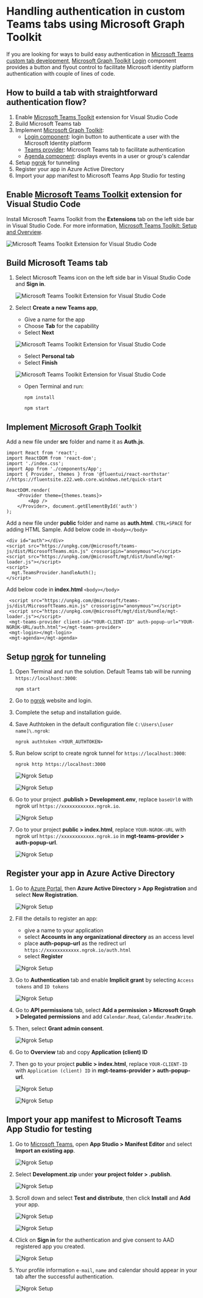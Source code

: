 # Handling authentication in custom Teams tabs using Microsoft Graph Toolkit 

If you are looking for ways to build easy authentication in [Microsoft Teams custom tab development](https://cda.ms/1vt), [Microsoft Graph Toolkit](https://cda.ms/1vw) [Login](https://cda.ms/1vx) component provides a button and flyout control to facilitate Microsoft identity platform authentication with couple of lines of code.

## How to build a tab with straightforward authentication flow?

1. Enable [Microsoft Teams Toolkit](https://marketplace.visualstudio.com/items?itemName=TeamsDevApp.ms-teams-vscode-extension) extension for Visual Studio Code
1. Build Microsoft Teams tab
1. Implement [Microsoft Graph Toolkit](https://cda.ms/1tV):
    * [Login component](https://cda.ms/1tX): login button to authenticate a user with the Microsoft Identity platform
    * [Teams provider](https://cda.ms/1tY): Microsoft Teams tab to facilitate authentication
    * [Agenda component](https://cda.ms/1tZ): displays events in a user or group's calendar
1. Setup [ngrok](https://ngrok.com/docs#getting-started-authtoken) for tunneling
1. Register your app in Azure Active Directory    
1. Import your app manifest to Microsoft Teams App Studio for testing    
    
## Enable [Microsoft Teams Toolkit](https://marketplace.visualstudio.com/items?itemName=TeamsDevApp.ms-teams-vscode-extension) extension for Visual Studio Code

Install Microsoft Teams Toolkit from the **Extensions** tab on the left side bar in Visual Studio Code. For more information, [Microsoft Teams Toolkit: Setup and Overview](https://quickbites.dev/2020/06/25/microsoft-teams-toolkit-setup/).

   ![Microsoft Teams Toolkit Extension for Visual Studio Code](/Images/01.png)

## Build Microsoft Teams tab

1. Select Microsoft Teams icon on the left side bar in Visual Studio Code and **Sign in**.

   ![Microsoft Teams Toolkit Extension for Visual Studio Code](/Images/02.png)
   
1. Select **Create a new Teams app**, 
   * Give a name for the app 
   * Choose **Tab** for the capability
   * Select **Next**
   
   ![Microsoft Teams Toolkit Extension for Visual Studio Code](/Images/03.png)
   
   * Select **Personal tab**
   * Select **Finish**
   
   ![Microsoft Teams Toolkit Extension for Visual Studio Code](/Images/04.PNG)
   
   * Open Terminal and run:
   
      `npm install`
   
      `npm start`

## Implement [Microsoft Graph Toolkit](https://cda.ms/1tV)

Add a new file under **src** folder and name it as **Auth.js**.

```
import React from 'react';
import ReactDOM from 'react-dom';
import './index.css';
import App from './components/App';
import { Provider, themes } from '@fluentui/react-northstar' //https://fluentsite.z22.web.core.windows.net/quick-start

ReactDOM.render(
    <Provider theme={themes.teams}>
        <App />
    </Provider>, document.getElementById('auth')
);
```

Add a new file under **public** folder and name as **auth.html**. `CTRL+SPACE` for adding HTML Sample. Add below code in `<body></body>`

```
<div id="auth"></div>
<script src="https://unpkg.com/@microsoft/teams-js/dist/MicrosoftTeams.min.js" crossorigin="anonymous"></script>
<script src="https://unpkg.com/@microsoft/mgt/dist/bundle/mgt-loader.js"></script>
<script>
  mgt.TeamsProvider.handleAuth();
</script>
```

Add below code in **index.html** `<body></body>`

```
 <script src="https://unpkg.com/@microsoft/teams-js/dist/MicrosoftTeams.min.js" crossorigin="anonymous"></script>
 <script src="https://unpkg.com/@microsoft/mgt/dist/bundle/mgt-loader.js"></script>
 <mgt-teams-provider client-id="YOUR-CLIENT-ID" auth-popup-url="YOUR-NGROK-URL/auth.html"></mgt-teams-provider> 
 <mgt-login></mgt-login>
 <mgt-agenda></mgt-agenda>
```  

## Setup [ngrok](https://ngrok.com/) for tunneling

1. Open Terminal and run the solution. Default Teams tab will be running `https://localhost:3000`:
   
   `npm start`
   
1. Go to [ngrok](https://ngrok.com/) website and login.

1. Complete the setup and installation guide. 

1. Save Authtoken in the default configuration file `C:\Users\[user name]\.ngrok`:
   
   `ngrok authtoken <YOUR_AUTHTOKEN>`
   
1. Run below script to create ngrok tunnel for `https://localhost:3000`:

   `ngrok http https://localhost:3000`
   
   ![Ngrok Setup](/Images/06.PNG) 
   
   ![Ngrok Setup](/Images/05.PNG) 

1. Go to your project **.publish > Development.env**, replace `baseUrl0` with ngrok url  `https://xxxxxxxxxxxx.ngrok.io`.

   ![Ngrok Setup](/Images/07.PNG) 
   
1. Go to your project **public > index.html**, replace `YOUR-NGROK-URL` with ngrok url  `https://xxxxxxxxxxxx.ngrok.io` in **mgt-teams-provider > auth-popup-url**.

   ![Ngrok Setup](/Images/08.PNG) 
   
## Register your app in Azure Active Directory

1. Go to [Azure Portal](https://portal.azure.com), then **Azure Active Directory > App Registration** and select **New Registration**.

   ![Ngrok Setup](/Images/09.PNG) 

1. Fill the details to register an app:
   * give a name to your application
   * select **Accounts in any organizational directory** as an access level
   * place **auth-popup-url** as the redirect url `https://xxxxxxxxxxxx.ngrok.io/auth.html`
   * select **Register**
   
   ![Ngrok Setup](/Images/10.PNG) 

1. Go to **Authentication** tab and enable **Implicit grant** by selecting `Access tokens` and `ID tokens`

   ![Ngrok Setup](/Images/11.PNG)
   
1. Go to **API permissions** tab, select **Add a permission > Microsoft Graph > Delegated permissions** and add `Calendar.Read`, `Calendar.ReadWrite`.
1. Then, select **Grant admin consent**.

   ![Ngrok Setup](/Images/19.PNG)
   
1. Go to **Overview** tab and copy **Application (client) ID**
1. Then go to your project **public > index.html**, replace `YOUR-CLIENT-ID` with `Application (client) ID` in **mgt-teams-provider > auth-popup-url**.

   ![Ngrok Setup](/Images/12.PNG)
   
   ![Ngrok Setup](/Images/13.png)
   
## Import your app manifest to Microsoft Teams App Studio for testing

1. Go to [Microsoft Teams](https://teams.microsoft.com), open **App Studio > Manifest Editor** and select **Import an existing app**.
   
   ![Ngrok Setup](/Images/14.png)
   
1. Select **Development.zip** under **your project folder > .publish**.

   ![Ngrok Setup](/Images/15.png)

1. Scroll down and select **Test and distribute**, then click **Install** and **Add** your app.

   ![Ngrok Setup](/Images/16.png)
   
   ![Ngrok Setup](/Images/17.png)
   
1. Click on **Sign in** for the authentication and give consent to AAD registered app you created.

   ![Ngrok Setup](/Images/18.png)
   
1. Your profile information `e-mail`, `name` and calendar should appear in your tab after the successful authentication.

   ![Ngrok Setup](/Images/20.PNG)
   
